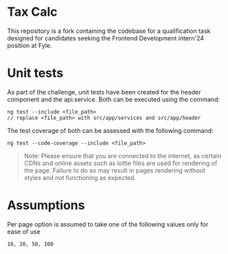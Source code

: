 # Tax Calc
This repository is a fork containing the codebase for a qualification task designed for candidates seeking the Frontend Development intern'24 position at Fyle.
# Unit tests
As part of the challenge, unit tests have been created for the header component and the api.service. Both can be executed using the command:
```  
ng test --include <file_path> 
// replace <file_path> with src/app/services and src/app/header
```
The test coverage of both can be assessed with the following command:
```  
ng test --code-coverage --include <file_path>
```
> Note: Please ensure that you are connected to the internet, as certain CDNs and online assets such as lottie files are used for rendering of the page. Failure to do so may result in pages rendering without styles and not functioning as expected.
# Assumptions
Per page option is assumed to take one of the following values only for ease of use
```  
10, 20, 50, 100
```
